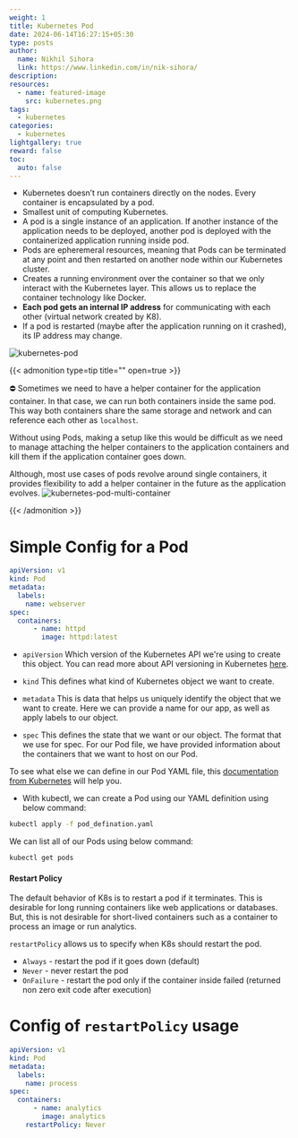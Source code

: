 ```yaml
---
weight: 1
title: Kubernetes Pod
date: 2024-06-14T16:27:15+05:30
type: posts
author:
  name: Nikhil Sihora
  link: https://www.linkedin.com/in/nik-sihora/
description:
resources:
  - name: featured-image
    src: kubernetes.png
tags:
  - kubernetes
categories:
  - kubernetes
lightgallery: true
reward: false
toc:
  auto: false
---
```


<!--more-->
- Kubernetes doesn’t run containers directly on the nodes. Every container is encapsulated by a pod.
- Smallest unit of computing Kubernetes.
- A pod is a single instance of an application. If another instance of the application needs to be deployed, another pod is deployed with the containerized application running inside pod.
- Pods are epheremeral resources, meaning that Pods can be terminated at any point and then restarted on another node within our Kubernetes cluster.
- Creates a running environment over the container so that we only interact with the Kubernetes layer. This allows us to replace the container technology like Docker.
- **Each pod gets an internal IP address** for communicating with each other (virtual network created by K8).
- If a pod is restarted (maybe after the application running on it crashed), its IP address may change.

![kubernetes-pod](/posts/kubernetes-pod/kubernetes-pod.svg)

{{< admonition type=tip title="" open=true >}}

⛔ Sometimes we need to have a helper container for the application container. In that case, we can run both containers inside the same pod. This way both containers share the same storage and network and can reference each other as `localhost`.

Without using Pods, making a setup like this would be difficult as we need to manage attaching the helper containers to the application containers and kill them if the application container goes down.

Although, most use cases of pods revolve around single containers, it provides flexibility to add a helper container in the future as the application evolves.
![kubernetes-pod-multi-container](/posts/kubernetes-pod/kubernetes-pod-multi-contntainer.svg)

{{< /admonition >}}

# Simple Config for a Pod

```yml
apiVersion: v1
kind: Pod
metadata:
  labels:
    name: webserver
spec:
  containers:
	  - name: httpd
	    image: httpd:latest
```

- `apiVersion` Which version of the Kubernetes API we're using to create this object. You can read more about API versioning in Kubernetes [here](https://kubernetes.io/docs/reference/using-api/#api-versioning).

- `kind` This defines what kind of Kubernetes object we want to create.

- `metadata` This is data that helps us uniquely identify the object that we want to create. Here we can provide a name for our app, as well as apply labels to our object.

- `spec` This defines the state that we want or our object. The format that we use for spec. For our Pod file, we have provided information about the containers that we want to host on our Pod.

To see what else we can define in our Pod YAML file, this [documentation from Kubernetes](https://kubernetes.io/docs/reference/kubernetes-api/workload-resources/pod-v1/#PodSpec) will help you.

- With kubectl, we can create a Pod using our YAML definition using below command:

```bash
kubectl apply -f pod_defination.yaml
```

We can list all of our Pods using below command:

```bash
kubectl get pods
```

#### Restart Policy

The default behavior of K8s is to restart a pod if it terminates. This is desirable for long running containers like web applications or databases. But, this is not desirable for short-lived containers such as a container to process an image or run analytics.

`restartPolicy` allows us to specify when K8s should restart the pod.

- `Always` - restart the pod if it goes down (default)
- `Never` - never restart the pod
- `OnFailure` - restart the pod only if the container inside failed (returned non zero exit code after execution)

# Config of `restartPolicy` usage

```yml
apiVersion: v1
kind: Pod
metadata:
  labels:
    name: process
spec:
  containers:
	  - name: analytics
	    image: analytics
	restartPolicy: Never
```